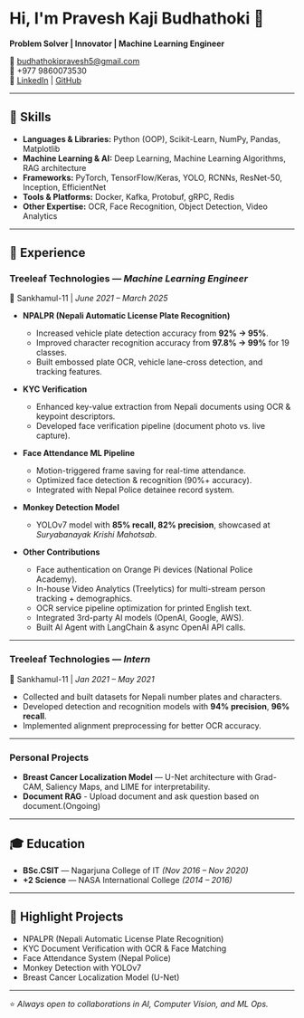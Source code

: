 # Hi, I'm Pravesh Kaji Budhathoki 👋
**Problem Solver | Innovator | Machine Learning Engineer**

📧 [budhathokipravesh5@gmail.com](mailto:budhathokipravesh5@gmail.com)  
📱 +977 9860073530  
🔗 [LinkedIn](https://www.linkedin.com/in/pravesh-budhathoki-2a0302171/) | [GitHub](https://github.com/Pravesh22)

---

## 🚀 Skills
- **Languages & Libraries:** Python (OOP), Scikit-Learn, NumPy, Pandas, Matplotlib
- **Machine Learning & AI:** Deep Learning, Machine Learning Algorithms, RAG architecture
- **Frameworks:** PyTorch, TensorFlow/Keras, YOLO, RCNNs, ResNet-50, Inception, EfficientNet
- **Tools & Platforms:** Docker, Kafka, Protobuf, gRPC, Redis
- **Other Expertise:** OCR, Face Recognition, Object Detection, Video Analytics

---

## 💼 Experience

### **Treeleaf Technologies** — *Machine Learning Engineer*  
📍 Sankhamul-11 | *June 2021 – March 2025*  

- **NPALPR (Nepali Automatic License Plate Recognition)**  
  - Increased vehicle plate detection accuracy from **92% → 95%**.  
  - Improved character recognition accuracy from **97.8% → 99%** for 19 classes.  
  - Built embossed plate OCR, vehicle lane-cross detection, and tracking features.

- **KYC Verification**  
  - Enhanced key-value extraction from Nepali documents using OCR & keypoint descriptors.  
  - Developed face verification pipeline (document photo vs. live capture).

- **Face Attendance ML Pipeline**  
  - Motion-triggered frame saving for real-time attendance.  
  - Optimized face detection & recognition (90%+ accuracy).  
  - Integrated with Nepal Police detainee record system.

- **Monkey Detection Model**  
  - YOLOv7 model with **85% recall, 82% precision**, showcased at *Suryabanayak Krishi Mahotsab*.

- **Other Contributions**  
  - Face authentication on Orange Pi devices (National Police Academy).  
  - In-house Video Analytics (Treelytics) for multi-stream person tracking + demographics.  
  - OCR service pipeline optimization for printed English text.  
  - Integrated 3rd-party AI models (OpenAI, Google, AWS).  
  - Built AI Agent with LangChain & async OpenAI API calls.

---

### **Treeleaf Technologies** — *Intern*  
📍 Sankhamul-11 | *Jan 2021 – May 2021*  

- Collected and built datasets for Nepali number plates and characters.  
- Developed detection and recognition models with **94% precision**, **96% recall**.  
- Implemented alignment preprocessing for better OCR accuracy.

---

### **Personal Projects**
- **Breast Cancer Localization Model** — U-Net architecture with Grad-CAM, Saliency Maps, and LIME for interpretability.
- **Document RAG** - Upload document and ask question based on document.(Ongoing)

---

## 🎓 Education
- **BSc.CSIT** — Nagarjuna College of IT *(Nov 2016 – Nov 2020)*  
- **+2 Science** — NASA International College *(2014 – 2016)*

---

## 📌 Highlight Projects
- NPALPR (Nepali Automatic License Plate Recognition)  
- KYC Document Verification with OCR & Face Matching  
- Face Attendance System (Nepal Police)  
- Monkey Detection with YOLOv7  
- Breast Cancer Localization Model (U-Net)

---
⭐️ *Always open to collaborations in AI, Computer Vision, and ML Ops.*
